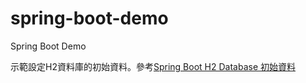 # spring-boot-demo
Spring Boot Demo

示範設定H2資料庫的初始資料。參考[Spring Boot H2 Database 初始資料](https://matthung0807.blogspot.com/2020/08/spring-boot-h2-init-data.html) 
